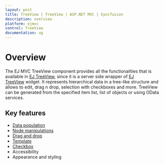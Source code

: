 ```yaml
---
layout: post
title: TreeView | TreeView | ASP.NET MVC | Syncfusion
description: overview 
platform: ejmvc
control: TreeView
documentation: ug
---
```


# Overview

The EJ MVC TreeView component provides all the functionalities that is available in [EJ TreeView](http://help.syncfusion.com/js/api/ejtreeview), since it is a server side wrapper of [EJ TreeView](http://help.syncfusion.com/js/api/ejtreeview) widget. It represents hierarchical data in a tree-like structure and allows to edit, drag n drop, selection with checkboxes and more. TreeView can be generated from the specified item list, list of objects or using OData services.

## Key features

* [Data population](populate-data)
* [Node manipulations](tree-node)
* [Drag and drop](drag-and-drop)
* [Template](template-option)
* [Checkbox](checkboxes)
* Accessibility
* Appearance and styling
